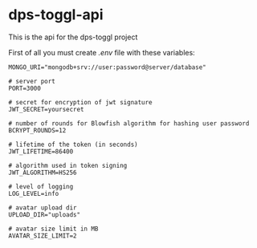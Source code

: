 # dps-toggl-api

This is the api for the dps-toggl project

First of all you must create *.env* file with these variables:
```
MONGO_URI="mongodb+srv://user:password@server/database"

# server port
PORT=3000

# secret for encryption of jwt signature
JWT_SECRET=yoursecret

# number of rounds for Blowfish algorithm for hashing user password
BCRYPT_ROUNDS=12

# lifetime of the token (in seconds)
JWT_LIFETIME=86400

# algorithm used in token signing
JWT_ALGORITHM=HS256

# level of logging
LOG_LEVEL=info

# avatar upload dir
UPLOAD_DIR="uploads"

# avatar size limit in MB
AVATAR_SIZE_LIMIT=2
```